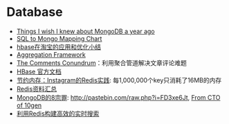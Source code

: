 # Database

* [Things I wish I knew about MongoDB a year ago](http://snmaynard.com/2012/10/17/things-i-wish-i-knew-about-mongodb-a-year-ago/)
* [SQL to Mongo Mapping Chart](http://www.mongodb.org/display/DOCS/SQL+to+Mongo+Mapping+Chart)
* [hbase在淘宝的应用和优化小结](http://walkoven.com/?p=57)
* [Aggregation Framework](http://www.mongodb.org/display/DOCS/Aggregation+Framework)
* [The Comments Conundrum](http://www.snailinaturtleneck.com/blog/2012/02/02/the-comments-conundrum/)：利用聚合管道解决文章评论难题
* [HBase 官方文档](http://www.yankay.com/wp-content/hbase/book.html)
* [节约内存：Instagram的Redis实践](http://blog.nosqlfan.com/html/3379.html): 每1,000,000个key只消耗了16MB的内存
* [Redis资料汇总](http://blog.nosqlfan.com/html/1282.html)
* [MongoDB的8宗罪](http://heikezhi.com/2011/11/09/dont-use-mongod/): http://pastebin.com/raw.php?i=FD3xe6Jt, [From CTO of 10gen](http://news.ycombinator.com/item?id=3202959)
* [利用Redis构建高效的实时搜索](http://blog.nosqlfan.com/html/3448.html)
